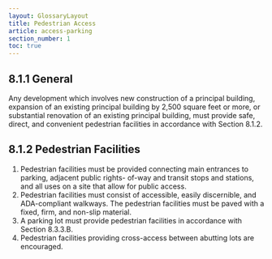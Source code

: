 ```yaml
---
layout: GlossaryLayout
title: Pedestrian Access
article: access-parking
section_number: 1
toc: true
---
```


## 8.1.1 General

Any development which involves new construction of a principal building, expansion of an existing principal building by 2,500 square feet or more, or
substantial renovation of an existing principal building, must provide safe, direct, and convenient pedestrian facilities in accordance with Section 8.1.2.

## 8.1.2 Pedestrian Facilities

1. Pedestrian facilities must be provided connecting main entrances to parking, adjacent public rights- of-way and transit stops and stations, and all uses on a site that allow for public access.
2. Pedestrian facilities must consist of accessible, easily discernible, and ADA-compliant walkways. The pedestrian facilities must be paved with a fixed, firm, and non-slip material.
3. A parking lot must provide pedestrian facilities in accordance with Section 8.3.3.B.
4. Pedestrian facilities providing cross-access between abutting lots are encouraged.

